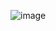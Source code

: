 ![image](https://user-images.githubusercontent.com/90601825/215439232-51cc6811-5e37-4b12-8afe-89d3973ff8b2.png)
